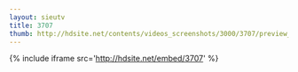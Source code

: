 ```yaml
---
layout: sieutv
title: 3707
thumb: http://hdsite.net/contents/videos_screenshots/3000/3707/preview_360p.mp4.jpg
---
```

{% include iframe src='http://hdsite.net/embed/3707' %}
 
